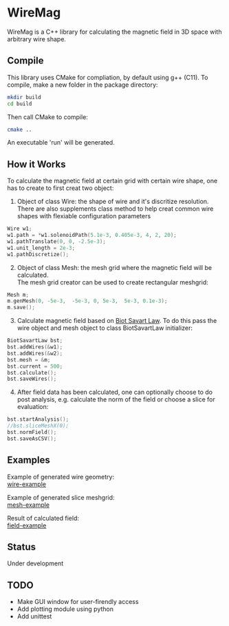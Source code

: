 # WireMag  
WireMag is a C++ library for calculating the magnetic field in 3D space with arbitrary wire shape.   

## Compile  
This library uses CMake for compliation, by default using g++ (C11). To compile, make a new folder in the package directory:  
```bash
mkdir build
cd build
```
Then call CMake to compile:  
```bash
cmake ..
```
An executable 'run' will be generated.  


## How it Works  
To calculate the magnetic field at certain grid with certain wire shape, one has to create to first creat two object:  
1. Object of class Wire: the shape of wire and it's discritize resolution.  
   There are also supplements class method to help creat common wire shapes with flexiable configuration parameters   
```C
Wire w1;
w1.path = *w1.solenoidPath(5.1e-3, 0.405e-3, 4, 2, 20);
w1.pathTranslate(0, 0, -2.5e-3);
w1.unit_length = 2e-3;
w1.pathDiscretize();
```

2. Object of class Mesh: the mesh grid where the magnetic field will be calculated.  
   The mesh grid creator can be used to create rectangular meshgrid:  
```C
Mesh m;
m.genMesh(0, -5e-3,  -5e-3, 0, 5e-3,  5e-3, 0.1e-3);
m.save();
```
   
3. Calculate  magnetic field based on [Biot Savart Law](https://en.wikipedia.org/wiki/Biot%E2%80%93Savart_law). To do this pass the wire object and mesh object to class BiotSavartLaw initializer:  
```C
BiotSavartLaw bst;
bst.addWires(&w1);
bst.addWires(&w2);
bst.mesh = &m;
bst.current = 500;
bst.calculate();
bst.saveWires();
```

4. After field data has been calculated, one can optionally choose to do post analysis, e.g. calculate the norm of the field or choose a slice for evaluation:  
```C
bst.startAnalysis();
//bst.sliceMeshX(0);
bst.normField();
bst.saveAsCSV();
```

## Examples
Example of generated wire geometry:  
[wire-example](img/wire_example)  

Example of generated slice meshgrid:  
[mesh-example](img/mesh_example)  

Result of calculated field:  
[field-example](img/field_example)  

## Status  
Under development   

## TODO  
+ Make GUI window for user-firendly access 
+ Add plotting module using python 
+ Add unittest 


